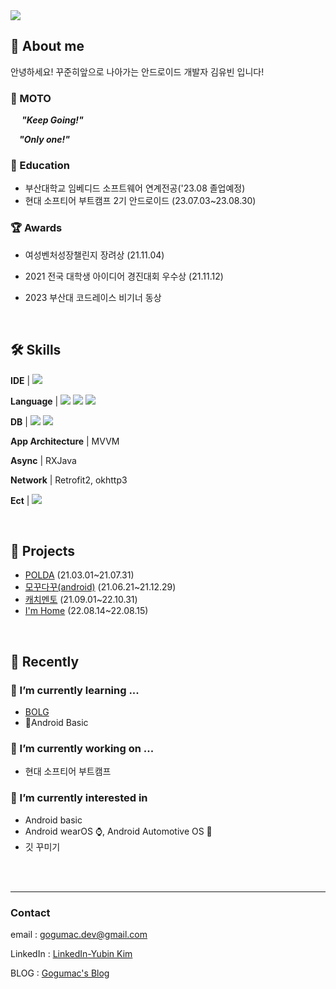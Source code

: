 <img src="https://capsule-render.vercel.app/api?type=rect&height=200&text=Gogumac%20Github&fontAlign=50&theme=outrun&fontColor=000000" />


## 🐳 About me

안녕하세요! 꾸준히앞으로 나아가는 안드로이드 개발자 김유빈 입니다!
### 📌 MOTO 

&emsp; ***"Keep Going!"***

&emsp;***"Only one!"***

### 🏫 Education 
- 부산대학교 임베디드 소프트웨어 연계전공('23.08 졸업예정)
- 현대 소프티어 부트캠프 2기 안드로이드 (23.07.03~23.08.30)

### 🏆 Awards 
- 여성벤처성장챌린지 장려상 (21.11.04)

- 2021 전국 대학생 아이디어 경진대회 우수상 (21.11.12)

- 2023 부산대 코드레이스 비기너 동상

<br>

## 🛠️ Skills
**IDE** | <img src="https://img.shields.io/badge/AndroidStudio-3DDC84?style=flat-square&logo=Android%20Studio&logoColor=white&style=social"/>

**Language** | <img src="https://img.shields.io/badge/Kotlin-7F52FF?style=flat-square&logo=Kotlin&logoColor=white&style=social"/>
<img src="https://img.shields.io/badge/Java-007396?style=flat-square&logo=Java&logoColor=white&style=social"/>
<img src="https://img.shields.io/badge/C++-00599C?style=flat-square&logo=cplusplus&logoColor=white&style=social"/>

**DB** | <img src="https://img.shields.io/badge/SQLite-003B57?style=flat-square&logo=SQLite&logoColor=white&style=social"/>
<img src="https://img.shields.io/badge/Room-3DDC84?style=flat-square&logo=Room&logoColor=white&style=social"/>

**App Architecture** | MVVM

**Async** |  RXJava

**Network** | Retrofit2, okhttp3

**Ect** | <img src="https://img.shields.io/badge/Firebase-FFCA28?style=flat-square&logo=Firebase&logoColor=white&style=social"/>



<br>

## 🚀 Projects

- [POLDA](https://github.com/gogumaC/POLDA-android) (21.03.01~21.07.31)
- [모꾸다꾸(android)](https://www.notion.so/ver-1-0-0-ver-1-12-1-1898e8cab0264b189782c9eb114cc943) (21.06.21~21.12.29)
- [캐치멘토](https://github.com/gogumaC/apptive_2021_catch_mento) (21.09.01~22.10.31)
- [I'm Home](https://github.com/gogumaC/ImHome) (22.08.14~22.08.15)
  


<br>

## 🏃 Recently

### 🌱 I’m currently learning ...
- [BOLG](https://gogumac.github.io/)
- Android Basic

### 🔭 I’m currently working on ...
- 현대 소프티어 부트캠프
<!-- - [ClimUp](https://github.com/gogumaC/ClimbUp) -->

### 👀 I’m currently interested in

- Android basic
- Android wearOS ⌚,  Android Automotive OS 🚗
- 깃 꾸미기




<br>
<br>

---

### Contact 

email : gogumac.dev@gmail.com

LinkedIn : [LinkedIn-Yubin Kim](https://www.linkedin.com/in/yubin-kim-067300208/)

BLOG : [Gogumac's Blog](https://gogumac.github.io/)






<!--[![GogumaC's GitHub stats](https://github-readme-stats.vercel.app/api?username=gogumaC)](https://github.com/anuraghazra/github-readme-stats)-->
<!--


Here are some ideas to get you started:

- 🔭 I’m currently working on ...
- 🌱 I’m currently learning ...
- 👯 I’m looking to collaborate on ...
- 🤔 I’m looking for help with ...
- 💬 Ask me about ...
- 📫 How to reach me: ...
- 😄 Pronouns: ...
- ⚡ Fun fact: ...
-->
